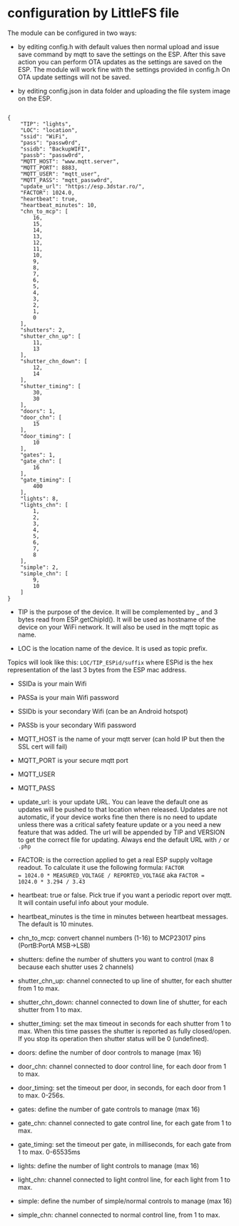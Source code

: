 # configuration by LittleFS file

The module can be configured in two ways:

- by editing config.h with default values then normal upload and issue save command by mqtt to save the settings on the ESP. After this save action you can perform OTA updates as the settings are saved on the ESP. The module will work fine with the settings provided in config.h On OTA update settings will not be saved.

- by editing config.json in data folder and uploading the file system image on the ESP.


<code>
{
    "TIP": "lights",
    "LOC": "location",
    "ssid": "WiFi",
    "pass": "passw0rd",
    "ssidb": "BackupWIFI",
    "passb": "passw0rd",
    "MQTT_HOST": "www.mqtt.server",
    "MQTT_PORT": 8883,
    "MQTT_USER": "mqtt_user",
    "MQTT_PASS": "mqtt_passw0rd",
    "update_url": "https://esp.3dstar.ro/",
    "FACTOR": 1024.0,
    "heartbeat": true,
    "heartbeat_minutes": 10,
    "chn_to_mcp": [
        16,
        15,
        14,
        13,
        12,
        11,
        10,
        9,
        8,
        7,
        6,
        5,
        4,
        3,
        2,
        1,
        0
    ],
    "shutters": 2,
    "shutter_chn_up": [
        11,
        13
    ],
    "shutter_chn_down": [
        12,
        14
    ],
    "shutter_timing": [
        30,
        30
    ],
    "doors": 1,
    "door_chn": [
        15
    ],
    "door_timing": [
        10
    ],
    "gates": 1,
    "gate_chn": [
        16
    ],
    "gate_timing": [
        400
    ],
    "lights": 8,
    "lights_chn": [
        1,
        2,
        3,
        4,
        5,
        6,
        7,
        8
    ],
    "simple": 2,
    "simple_chn": [
        9,
        10
    ]
}
</code>


- TIP is the purpose of the device. It will be complemented by _ and 3 bytes read from ESP.getChipId(). It will be used as hostname of the device on your WiFi network. It will also be used in the mqtt topic as name.

- LOC is the location name of the device. It is used as topic prefix.

Topics will look like this: <code>LOC/TIP_ESPid/suffix</code> where ESPid is the hex representation of the last 3 bytes from the ESP mac address.

- SSIDa is your main Wifi
- PASSa is your main Wifi password
- SSIDb is your secondary Wifi (can be an Android hotspot)
- PASSb is your secondary Wifi password

- MQTT_HOST is the name of your mqtt server (can hold IP but then the SSL cert will fail)
- MQTT_PORT is your secure mqtt port
- MQTT_USER
- MQTT_PASS

- update_url: is your update URL. You can leave the default one as updates will be pushed to that location when released. Updates are not automatic, if your device works fine then there is no need to update unless there was a critical safety feature update or a you need a new feature that was added. The url will be appended by TIP and VERSION to get the correct file for updating. Always end the default URL with <code>/</code> or <code>.php</code>

- FACTOR: is the correction applied to get a real ESP supply voltage readout. To calculate it use the following formula: <code>FACTOR = 1024.0 * MEASURED_VOLTAGE / REPORTED_VOLTAGE</code> aka <code>FACTOR = 1024.0 * 3.294 / 3.43</code>

- heartbeat: true or false. Pick true if you want a periodic report over mqtt. It will contain useful info about your module.

- heartbeat_minutes is the time in minutes between heartbeat messages. The default is 10 minutes.

- chn_to_mcp: convert channel numbers (1-16) to MCP23017 pins (PortB:PortA MSB->LSB)

- shutters: define the number of shutters you want to control (max 8 because each shutter uses 2 channels)
- shutter_chn_up: channel connected to up line of shutter, for each shutter from 1 to max.
- shutter_chn_down: channel connected to down line of shutter, for each shutter from 1 to max.
- shutter_timing: set the max timeout in seconds for each shutter from 1 to max. When this time passes the shutter is reported as fully closed/open. If you stop its operation then shutter status will be 0 (undefined).

- doors: define the number of door controls to manage (max 16)
- door_chn: channel connected to door control line, for each door from 1 to max.
- door_timing: set the timeout per door, in seconds, for each door from 1 to max. 0-256s.

- gates: define the number of gate controls to manage (max 16)
- gate_chn: channel connected to gate control line, for each gate from 1 to max.
- gate_timing: set the timeout per gate, in milliseconds, for each gate from 1 to max. 0-65535ms

- lights: define the number of light controls to manage (max 16)
- light_chn: channel connected to light control line, for each light from 1 to max.

- simple: define the number of simple/normal controls to manage (max 16)
- simple_chn: channel connected to normal control line, from 1 to max.